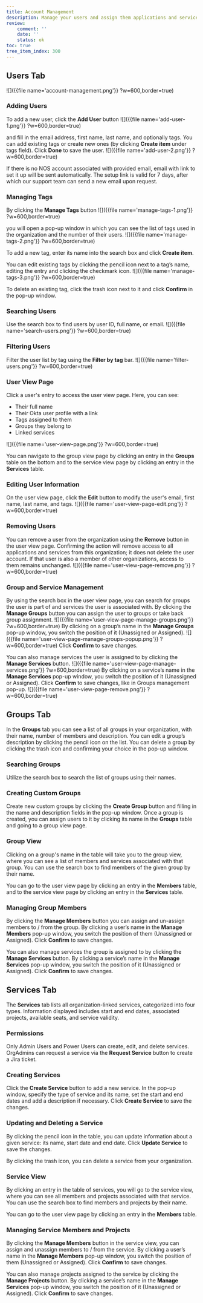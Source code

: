 ```yaml
---
title: Account Management
description: Manage your users and assign them applications and services.
review:
    comment: ''
    date: ''
    status: ok
toc: true
tree_item_index: 300
---
```


## Users Tab

![]({{file name='account-management.png'}} ?w=600,border=true)

### Adding Users

To add a new user, click the **Add User** button 
![]({{file name='add-user-1.png'}} ?w=600,border=true)

and fill in the email address, first name, last name, and optionally tags. You can add existing tags or create new ones (by clicking **Create item** under tags field). Click **Done** to save the user. 
![]({{file name='add-user-2.png'}} ?w=600,border=true)

If there is no NOS account associated with provided email, email with link to set it up will be sent automatically. The setup link is valid for 7 days, after which our support team can send a new email upon request.

### Managing Tags

By clicking the **Manage Tags** button
![]({{file name='manage-tags-1.png'}} ?w=600,border=true)

you will open a pop-up window in which you can see the list of tags used in the organization and the number of their users.
![]({{file name='manage-tags-2.png'}} ?w=600,border=true)

To add a new tag, enter its name into the search box and click **Create item**. 

You can edit existing tags by clicking the pencil icon next to a tag’s name, editing the entry and clicking the checkmark icon. 
![]({{file name='manage-tags-3.png'}} ?w=600,border=true)

To delete an existing tag, click the trash icon next to it and click **Confirm** in the pop-up window.

### Searching Users

Use the search box to find users by user ID, full name, or email.
![]({{file name='search-users.png'}} ?w=600,border=true)


### Filtering Users

Filter the user list by tag using the **Filter by tag** bar.
![]({{file name='filter-users.png'}} ?w=600,border=true)


### User View Page

Click a user's entry to access the user view page. Here, you can see:

- Their full name
- Their Okta user profile with a link
- Tags assigned to them
- Groups they belong to
- Linked services

![]({{file name='user-view-page.png'}} ?w=600,border=true)

You can navigate to the group view page by clicking an entry in the **Groups** table on the bottom and to the service view page by clicking an entry in the **Services** table.

### Editing User Information

On the user view page, click the **Edit** button to modify the user's email, first name, last name, and tags.
![]({{file name='user-view-page-edit.png'}} ?w=600,border=true)


### Removing Users

You can remove a user from the organization using the **Remove** button in the user view page.
Confirming the action will remove access to all applications and services from this organization; it does not delete the user account. If that user is also a member of other organizations, access to them remains unchanged.
![]({{file name='user-view-page-remove.png'}} ?w=600,border=true)


### Group and Service Management

By using the search box in the user view page, you can search for groups the user is part of and services the user is associated with.
By clicking the **Manage Groups** button you can assign the user to groups or take back group assignment. 
![]({{file name='user-view-page-manage-groups.png'}} ?w=600,border=true)
By clicking on a group’s name in the **Manage Groups** pop-up window, you switch the position of it (Unassigned or Assigned). 
![]({{file name='user-view-page-manage-groups-popup.png'}} ?w=600,border=true)
Click **Confirm** to save changes.

You can also manage services the user is assigned to by clicking the **Manage Services** button. 
![]({{file name='user-view-page-manage-services.png'}} ?w=600,border=true)
By clicking on a service’s name in the **Manage Services** pop-up window, you switch the position of it (Unassigned or Assigned). Click **Confirm** to save changes, like in Groups management pop-up.
![]({{file name='user-view-page-remove.png'}} ?w=600,border=true)

## Groups Tab

In the **Groups** tab you can see a list of all groups in your organization, with their name, number of members and description.
You can edit a group’s description by clicking the pencil icon on the list. You can delete a group by clicking the trash icon and confirming your choice in the pop-up window.

### Searching Groups

Utilize the search box to search the list of groups using their names.

### Creating Custom Groups

Create new custom groups by clicking the **Create Group** button and filling in the name and description fields in the pop-up window. Once a group is created, you can assign users to it by clicking its name in the **Groups** table and going to a group view page.

### Group View

Clicking on a group's name in the table will take you to the group view, where you can see a list of members and services associated with that group. You can use the search box to find members of the given group by their name.

You can go to the user view page by clicking an entry in the **Members** table, and to the service view page by clicking an entry in the **Services** table.

### Managing Group Members

By clicking the **Manage Members** button you can assign and un-assign members to / from the group. By clicking a user’s name in the **Manage Members** pop-up window, you switch the position of them (Unassigned or Assigned). Click **Confirm** to save changes.

You can also manage services the group is assigned to by clicking the **Manage Services** button. By clicking a service’s name in the **Manage Services** pop-up window, you switch the position of it (Unassigned or Assigned). Click **Confirm** to save changes.

## Services Tab

The **Services** tab lists all organization-linked services, categorized into four types. Information displayed includes start and end dates, associated projects, available seats, and service validity.

### Permissions

Only Admin Users and Power Users can create, edit, and delete services. OrgAdmins can request a service via the **Request Service** button to create a Jira ticket.

### Creating Services

Click the **Create Service** button to add a new service. In the pop-up window, specify the type of service and its name, set the start and end dates and add a description if necessary. Click **Create Service** to save the changes.

### Updating and Deleting a Service

By clicking the pencil icon in the table, you can update information about a given service: its name, start date and end date. Click **Update Service** to save the changes.

By clicking the trash icon, you can delete a service from your organization.

### Service View

By clicking an entry in the table of services, you will go to the service view, where you can see all members and projects associated with that service. You can use the search box to find members and projects by their name.

You can go to the user view page by clicking an entry in the **Members** table.

### Managing Service Members and Projects

By clicking the **Manage Members** button in the service view, you can assign and unassign members to / from the service. By clicking a user’s name in the **Manage Members** pop-up window, you switch the position of them (Unassigned or Assigned). Click **Confirm** to save changes.

You can also manage projects assigned to the service by clicking the **Manage Projects** button. By clicking a service’s name in the **Manage Services** pop-up window, you switch the position of it (Unassigned or Assigned). Click **Confirm** to save changes.
